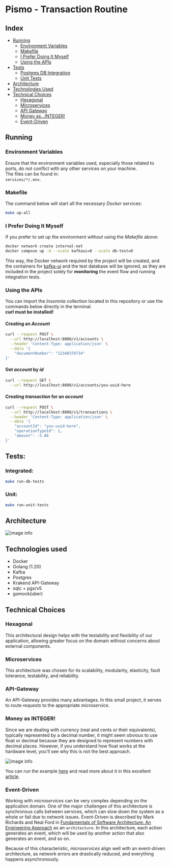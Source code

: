 # Pismo - Transaction Routine

## Index

- [Running](#running)
  * [Environment Variables](#environment-variables)
  * [Makefile](#makefile)
  * [I Prefer Doing It Myself](#i-prefer-doing-it-myself)
  * [Using the APIs](#using-the-apis)
- [Tests](#tests)
  * [Postgres DB Integration](#integrated)
  * [Unit Tests](#unit)
- [Architecture](#architecture)
- [Technologies Used](#technologies-used)
- [Technical Choices](#technical-choices)
    * [Hexagonal](#hexagonal)
    * [Microservices](#microservices)
    * [API Gateway](#api-gateway)
    * [Money as...INTEGER!](#money-as-integer)
    * [Event-Driven](#event-driven)

## Running

### Environment Variables

Ensure that the environment variables used, especially those related to ports, do not conflict with any other services on your machine.  
The files can be found in:  
`services/*/.env`.


### Makefile

The command below will start all the necessary _Docker_ services:  
```bash
make up-all
```

### I Prefer Doing It Myself

If you prefer to set up the environment without using the _Makefile_ above:
```bash
docker network create internal-net
docker compose up -d --scale kafkaui=0 --scale db-test=0
```
This way, the Docker network required by the project will be created, and the containers for [kafka-ui](https://github.com/provectus/kafka-ui) and the test database will be ignored, as they are included in the project solely for **monitoring** the event flow and running integration tests.

### Using the APIs

You can import the _Insomnia_ collection located in this repository or use the commands below directly in the terminal.  
**curl must be installed!**

#### Creating an _Account_

```bash
curl --request POST \
  --url http://localhost:8080/v1/accounts \
  --header 'Content-Type: application/json' \
  --data '{
	"documentNumber": "12348378734"
}'
```

#### Get _account_ by _id_

```bash
curl --request GET \
  --url http://localhost:8080/v1/accounts/you-uuid-here
```

#### Creating _transaction_ for an _account_

```bash
curl --request POST \
  --url http://localhost:8080/v1/transactions \
  --header 'Content-Type: application/json' \
  --data '{
	"accountId": "you-uuid-here",
	"operationTypeId": 1,
	"amount": -5.00
}'
```


## Tests:

### Integrated:
```bash
make run-db-tests
```

### Unit:
```bash
make run-unit-tests
```

## Architecture

![image info](./assets/arch.png)

## Technologies used
- Docker
- Golang (1.20)
- Kafka
- Postgres
- Krakend API-Gateway
- sqlc + pgx/v5
- gomock(uber)

## Technical Choices

### Hexagonal
This architectural design helps with the testability and flexibility of our application, allowing greater focus on the domain without concerns about external components.

### Microservices

This architecture was chosen for its scalability, modularity, elasticity, fault tolerance, testability, and reliability.

### API-Gateway

An API-Gateway provides many advantages. In this small project, it serves to route _requests_ to the appropriate _microservice_.

### Money as INTEGER!

Since we are dealing with currency (real and cents or their equivalents), typically represented by a decimal number, it might seem obvious to use float or decimal because they are designed to represent numbers with decimal places. However, if you understand how float works at the hardware level, you'll see why this is not the best approach.

![image info](./assets/golang_float.png)

You can run the example [here](https://go.dev/play/p/IrhUSV1CZGC) and read more about it in this excellent [article](https://blog.codeminer42.com/be-cool-dont-use-float-double-for-storing-monetary-values).

### Event-Driven
Working with _microservices_ can be very complex depending on the application domain. One of the major challenges of this architecture is synchronous calls between services, which can slow down the system as a whole or fail due to network issues. Event-Driven is described by Mark Richards and Neal Ford in [Fundamentals of Software Architecture: An Engineering Approach](https://www.goodreads.com/book/show/44144493-fundamentals-of-software-architecture) as an `architecture`. In this architecture, each action generates an event, which will be used by another action that also generates an event, and so on.

Because of this characteristic, _microservices_ align well with an event-driven architecture, as network errors are drastically reduced, and everything happens asynchronously.
